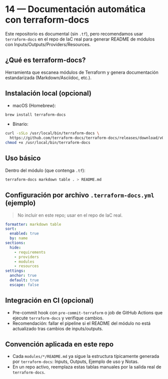# 14 — Documentación automática con terraform-docs

Este repositorio es documental (sin `.tf`), pero recomendamos usar `terraform-docs` en el repo de IaC real para generar README de módulos con Inputs/Outputs/Providers/Resources.

## ¿Qué es terraform-docs?
Herramienta que escanea módulos de Terraform y genera documentación estandarizada (Markdown/Asciidoc, etc.).

## Instalación local (opcional)
- macOS (Homebrew):
```bash
brew install terraform-docs
```
- Binario:
```bash
curl -sSLo /usr/local/bin/terraform-docs \
  https://github.com/terraform-docs/terraform-docs/releases/download/v0.19.0/terraform-docs-v0.19.0-darwin-amd64
chmod +x /usr/local/bin/terraform-docs
```

## Uso básico
Dentro del módulo (que contenga `.tf`):
```bash
terraform-docs markdown table . > README.md
```

## Configuración por archivo `.terraform-docs.yml` (ejemplo)
> No incluir en este repo; usar en el repo de IaC real.
```yaml
formatter: markdown table
sort:
  enabled: true
  by: name
sections:
  hide:
    - requirements
    - providers
    - modules
    - resources
settings:
  anchor: true
  default: true
  escape: false
```

## Integración en CI (opcional)
- Pre-commit hook con `pre-commit-terraform` o job de GitHub Actions que ejecute `terraform-docs` y verifique cambios.
- Recomendación: fallar el pipeline si el README del módulo no está actualizado tras cambios de inputs/outputs.

## Convención aplicada en este repo
- Cada `modules/*/README.md` ya sigue la estructura típicamente generada por `terraform-docs`: Inputs, Outputs, Ejemplo de uso y Notas.
- En un repo activo, reemplaza estas tablas manuales por la salida real de `terraform-docs`.
